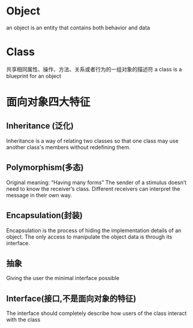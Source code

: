 # Object
an object is an entity that contains both behavior and data 

# Class
共享相同属性、操作、方法、关系或者行为的一组对象的描述符
a class is a blueprint for an object 
# 面向对象四大特征 
## Inheritance (泛化)
Inheritance is a way of relating two classes so that one class may use another class's members without redefining them. 
## Polymorphism(多态)
Original meaning: “Having many forms”
The sender of a stimulus doesn’t need to know the receiver’s class.
Different receivers can interpret the message in their own way.
## Encapsulation(封装)
Encapsulation is the process of hiding the implementation details of an object. 
The only access to manipulate the object data is through its interface. 
## 抽象
Giving the user the minimal interface possible 

## Interface(接口,不是面向对象的特征)
The interface should completely describe how users of the class interact with the class 
